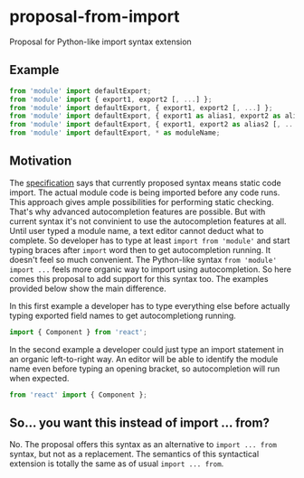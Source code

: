 # proposal-from-import

Proposal for Python-like import syntax extension

## Example

```javascript
from 'module' import defaultExport;
from 'module' import { export1, export2 [, ...] };
from 'module' import defaultExport, { export1, export2 [, ...] };
from 'module' import defaultExport, { export1 as alias1, export2 as alias2 [, ...] };
from 'module' import defaultExport, { export1, export2 as alias2 [, ...] };
from 'module' import defaultExport, * as moduleName;
```

## Motivation

The [specification](https://www.ecma-international.org/ecma-262/6.0/#sec-imports) says that currently proposed syntax means static code import. 
The actual module code is being imported before any code runs. 
This approach gives ample possibilities for performing static checking. That's why advanced autocompletion features are possible.
But with current syntax it's not convinient to use the autocompletion features at all. 
Until user typed a module name, a text editor cannot deduct what to complete.
So developer has to type at least `import from 'module'` and start typing braces after `import` word then to get autocompletion running. It doesn't feel so much convenient. 
The Python-like syntax `from 'module' import ...` feels more organic way to import using autocompletion. So here comes this proposal to add support for this syntax too. The examples provided below show the main difference.

In this first example a developer has to type everything else before actually typing exported field names to get autocompletiong running.
```javascript
import { Component } from 'react';
```

In the second example a developer could just type an import statement in an organic left-to-right way. An editor will be able to identify the module name even before typing an opening bracket, so autocompletion will run when expected.
```javascript
from 'react' import { Component };
```

## So... you want this instead of import ... from?
No. The proposal offers this syntax as an alternative to `import ... from` syntax, but not as a replacement. The semantics of this syntactical extension is totally the same as of usual `import ... from`.
